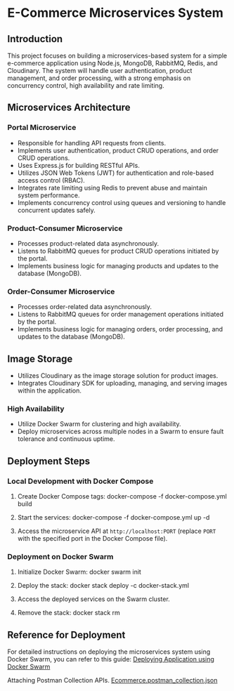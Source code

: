 # E-Commerce Microservices System

## Introduction

This project focuses on building a microservices-based system for a simple e-commerce application using Node.js, MongoDB, RabbitMQ, Redis, and Cloudinary. The system will handle user authentication, product management, and order processing, with a strong emphasis on concurrency control, high availability and rate limiting.

## Microservices Architecture

### Portal Microservice

- Responsible for handling API requests from clients.
- Implements user authentication, product CRUD operations, and order CRUD operations.
- Uses Express.js for building RESTful APIs.
- Utilizes JSON Web Tokens (JWT) for authentication and role-based access control (RBAC).
- Integrates rate limiting using Redis to prevent abuse and maintain system performance.
- Implements concurrency control using queues and versioning to handle concurrent updates safely.

### Product-Consumer Microservice

- Processes product-related data asynchronously.
- Listens to RabbitMQ queues for product CRUD operations initiated by the portal.
- Implements business logic for managing products and updates to the database (MongoDB).

### Order-Consumer Microservice

- Processes order-related data asynchronously.
- Listens to RabbitMQ queues for order management operations initiated by the portal.
- Implements business logic for managing orders, order processing, and updates to the database (MongoDB).

## Image Storage

- Utilizes Cloudinary as the image storage solution for product images.
- Integrates Cloudinary SDK for uploading, managing, and serving images within the application.

### High Availability

- Utilize Docker Swarm for clustering and high availability.
- Deploy microservices across multiple nodes in a Swarm to ensure fault tolerance and continuous uptime.

## Deployment Steps

### Local Development with Docker Compose

1. Create Docker Compose tags: docker-compose -f docker-compose.yml build

2. Start the services: docker-compose -f docker-compose.yml up -d

3. Access the microservice API at `http://localhost:PORT` (replace `PORT` with the specified port in the Docker Compose file).

### Deployment on Docker Swarm

1. Initialize Docker Swarm: docker swarm init

2. Deploy the stack: docker stack deploy -c docker-stack.yml <stack-name>

3. Access the deployed services on the Swarm cluster.

4. Remove the stack: docker stack rm <stack-name>

## Reference for Deployment

For detailed instructions on deploying the microservices system using Docker Swarm, you can refer to this guide:
[Deploying Application using Docker Swarm](https://medium.com/@sushantkapare1717/deploying-application-using-docker-swarm-5b761a61aa48)

Attaching Postman Collection APIs. [Ecommerce.postman_collection.json](https://github.com/PavanUriti/Ecommerce/files/15049387/Ecommerce.postman_collection.json)
